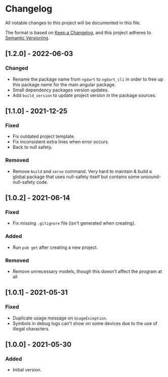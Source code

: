 # Changelog

All notable changes to this project will be documented in this file.

The format is based on [Keep a Changelog](https://keepachangelog.com/en/1.0.0/),
and this project adheres to [Semantic Versioning](https://semver.org/spec/v2.0.0.html).


## [1.2.0] - 2022-06-03

### Changed 
- Rename the package name from `ngdart` to `ngdart_cli` in order to free up this package name 
  for the main angular package.
- Small dependency packages version updates.
- Add `build_version` to update project version in the package sources.

## [1.1.0] - 2021-12-25

### Fixed

- Fix outdated project template.
- Fix inconsistent extra lines when error occurs.
- Back to null safety.

### Removed

- Remove `build` and `serve` command. Very hard to maintain & build a global package
  that uses null-safety itself but contains some unsound-null-safety code.

## [1.0.2] - 2021-06-14

### Fixed

- Fix missing `.gitignore` file (isn't generated when creating).

### Added

- Run `pub get` after creating a new project.

### Removed

- Remove unnecessary models, though this doesn't affect the program at all

## [1.0.1] - 2021-05-31

### Fixed

- Duplicate usage message on `UsageException`.
- Symbols in debug logs can't show on some devices due to the use of illegal characters.

## [1.0.0] - 2021-05-30

### Added

- Initial version.
